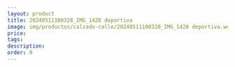 ```yaml
---
layout: product
title: 20240511100328_IMG_1428 deportiva
image: img/productos/calzado-calle/20240511100328_IMG_1428 deportiva.webp
price: 
tags: 
description: 
order: 0
---
```

